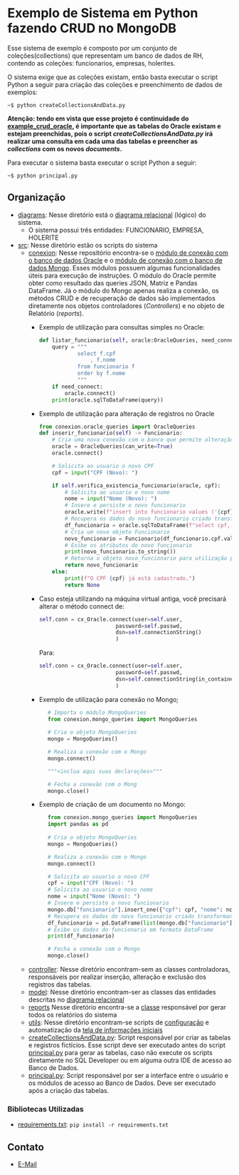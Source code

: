 # Exemplo de Sistema em Python fazendo CRUD no MongoDB

Esse sistema de exemplo é composto por um conjunto de coleções(collections) que representam um banco de dados de RH, contendo as coleções: funcionarios, empresas, holerites.

O sistema exige que as coleções existam, então basta executar o script Python a seguir para criação das coleções e preenchimento de dados de exemplos:
```shell
~$ python createCollectionsAndData.py
```
**Atenção: tendo em vista que esse projeto é continuidade do [example_crud_oracle](https://github.com/howardroatti/example_crud_oracle), é importante que as tabelas do Oracle existam e estejam preenchidas, pois o script _createCollectionsAndData.py_ irá realizar uma consulta em cada uma das tabelas e preencher as _collections_ com os novos _documents_.**

Para executar o sistema basta executar o script Python a seguir:
```shell
~$ python principal.py
```

## Organização
- [diagrams](diagrams): Nesse diretório está o [diagrama relacional](diagrams/RHPDF.pdf) (lógico) do sistema.
    * O sistema possui três entidades: FUNCIONARIO, EMPRESA, HOLERITE
- [src](src): Nesse diretório estão os scripts do sistema
    * [conexion](src/conexion): Nesse repositório encontra-se o [módulo de conexão com o banco de dados Oracle](src/conexion/oracle_queries.py) e o [módulo de conexão com o banco de dados Mongo](src/conexion/mongo_queries.py). Esses módulos possuem algumas funcionalidades úteis para execução de instruções. O módulo do Oracle permite obter como resultado das queries JSON, Matriz e Pandas DataFrame. Já o módulo do Mongo apenas realiza a conexão, os métodos CRUD e de recuperação de dados são implementados diretamente nos objetos controladores (_Controllers_) e no objeto de Relatório (_reports_).
      - Exemplo de utilização para consultas simples no Oracle:

        ```python
        def listar_funcionario(self, oracle:OracleQueries, need_connect:bool=False):
            query = """
                    select f.cpf
                        , f.nome 
                    from funcionario f
                    order by f.nome
                    """
            if need_connect:
                oracle.connect()
            print(oracle.sqlToDataFrame(query))
        ```
      - Exemplo de utilização para alteração de registros no Oracle

        ```python
        from conexion.oracle_queries import OracleQueries
        def inserir_funcionario(self) -> Funcionario:
            # Cria uma nova conexão com o banco que permite alteração
            oracle = OracleQueries(can_write=True)
            oracle.connect()

            # Solicita ao usuario o novo CPF
            cpf = input("CPF (Novo): ")

            if self.verifica_existencia_funcionario(oracle, cpf):
                # Solicita ao usuario o novo nome
                nome = input("Nome (Novo): ")
                # Insere e persiste o novo funcionario
                oracle.write(f"insert into funcionario values ('{cpf}', '{nome}')")
                # Recupera os dados do novo funcionario criado transformando em um DataFrame
                df_funcionario = oracle.sqlToDataFrame(f"select cpf, nome from funcionario where cpf = '{cpf}'")
                # Cria um novo objeto Funcionario
                novo_funcionario = Funcionario(df_funcionario.cpf.values[0], df_funcionario.nome.values[0])
                # Exibe os atributos do novo funcionario
                print(novo_funcionario.to_string())
                # Retorna o objeto novo_funcionario para utilização posterior, caso necessário
                return novo_funcionario
            else:
                print(f"O CPF {cpf} já está cadastrado.")
                return None
        ```
      - Caso esteja utilizando na máquina virtual antiga, você precisará alterar o método connect de:
          ```python
          self.conn = cx_Oracle.connect(user=self.user,
                                  password=self.passwd,
                                  dsn=self.connectionString()
                                  )
          ```
        Para:
          ```python
          self.conn = cx_Oracle.connect(user=self.user,
                                  password=self.passwd,
                                  dsn=self.connectionString(in_container=True)
                                  )
          ```
      - Exemplo de utilização para conexão no Mongo;
      ```python
            # Importa o módulo MongoQueries
            from conexion.mongo_queries import MongoQueries
            
            # Cria o objeto MongoQueries
            mongo = MongoQueries()

            # Realiza a conexão com o Mongo
            mongo.connect()

            """<inclua aqui suas declarações>"""

            # Fecha a conexão com o Mong
            mongo.close()
      ```
      - Exemplo de criação de um documento no Mongo:
      ```python
            from conexion.mongo_queries import MongoQueries
            import pandas as pd
            
            # Cria o objeto MongoQueries
            mongo = MongoQueries()

            # Realiza a conexão com o Mongo
            mongo.connect()

            # Solicita ao usuario o novo CPF
            cpf = input("CPF (Novo): ")
            # Solicita ao usuario o novo nome
            nome = input("Nome (Novo): ")
            # Insere e persiste o novo funcionario
            mongo.db["funcionario"].insert_one({"cpf": cpf, "nome": nome})
            # Recupera os dados do novo funcionario criado transformando em um DataFrame
            df_funcionario = pd.DataFrame(list(mongo.db["funcionario"].find({"cpf":f"{cpf}"}, {"cpf": 1, "nome": 1, "_id": 0})))
            # Exibe os dados do funcionario em formato DataFrame
            print(df_funcionario)

            # Fecha a conexão com o Mongo
            mongo.close()
      ```
    * [controller](src/controller/): Nesse diretório encontram-sem as classes controladoras, responsáveis por realizar inserção, alteração e exclusão dos registros das tabelas.
    * [model](src/model/): Nesse diretório encontram-ser as classes das entidades descritas no [diagrama relacional](diagrams/RHPDF.pdf)
    * [reports](src/reports/) Nesse diretório encontra-se a [classe](src/reports/relatorios.py) responsável por gerar todos os relatórios do sistema
    * [utils](src/utils/): Nesse diretório encontram-se scripts de [configuração](src/utils/config.py) e automatização da [tela de informações iniciais](src/utils/splash_screen.py)
    * [createCollectionsAndData.py](src/createCollectionsAndData.py): Script responsável por criar as tabelas e registros fictícios. Esse script deve ser executado antes do script [principal.py](src/principal.py) para gerar as tabelas, caso não execute os scripts diretamente no SQL Developer ou em alguma outra IDE de acesso ao Banco de Dados.
    * [principal.py](src/principal.py): Script responsável por ser a interface entre o usuário e os módulos de acesso ao Banco de Dados. Deve ser executado após a criação das tabelas.

### Bibliotecas Utilizadas
- [requirements.txt](src/requirements.txt): `pip install -r requirements.txt`

## Contato
- [E-Mail](mailto:juliogodinho@gmail.com)
